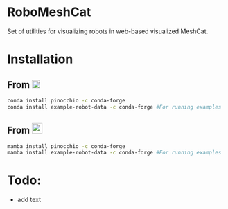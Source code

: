 # RoboMeshCat
Set of utilities for visualizing robots in web-based visualized MeshCat.


# Installation

## From <img src="https://s3.amazonaws.com/conda-dev/conda_logo.svg" height="18">
```bash
conda install pinocchio -c conda-forge
conda install example-robot-data -c conda-forge #For running examples
```

## From <img src="https://mamba.readthedocs.io/en/latest/_static/logo.png" height="24">
```bash
mamba install pinocchio -c conda-forge
mamba install example-robot-data -c conda-forge #For running examples
```

# Todo:
 - add text